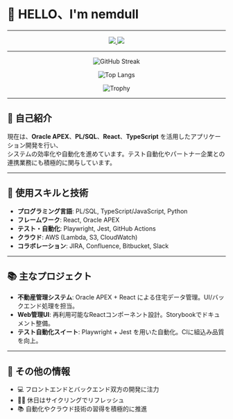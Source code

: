 # 👋 HELLO、I'm nemdull

---

<!-- 🌐 SNSアイコン（大きめ表示） -->
<p align="center">
  <a href="https://www.linkedin.com/in/nemdull/">
    <img src="https://img.shields.io/badge/LinkedIn-nemdull-blue?style=for-the-badge&logo=linkedin&logoColor=white"/>
  </a>
  <a href="https://qiita.com/nemdull">
    <img src="https://img.shields.io/badge/Qiita-nemdull-green?style=for-the-badge&logo=qiita&logoColor=white"/>
  </a>
</p>

---

<!-- 📊 GitHub統計情報 -->
<p align="center">
  <img src="https://github-readme-streak-stats.herokuapp.com/?user=nemdull&theme=radical" alt="GitHub Streak"/>
</p>

<p align="center">
  <img src="https://github-readme-stats.vercel.app/api/top-langs/?username=nemdull&layout=compact&theme=radical" alt="Top Langs"/>
</p>

<p align="center">
  <img src="https://github-profile-trophy.vercel.app/?username=nemdull&column=7&theme=radical" alt="Trophy"/>
</p>

---

## 🚀 自己紹介

現在は、**Oracle APEX**、**PL/SQL**、**React**、**TypeScript** を活用したアプリケーション開発を行い、  
システムの効率化や自動化を進めています。テスト自動化やパートナー企業との連携業務にも積極的に関与しています。

---

## 🔧 使用スキルと技術

- **プログラミング言語**: PL/SQL, TypeScript/JavaScript, Python  
- **フレームワーク**: React, Oracle APEX  
- **テスト・自動化**: Playwright, Jest, GitHub Actions  
- **クラウド**: AWS (Lambda, S3, CloudWatch)  
- **コラボレーション**: JIRA, Confluence, Bitbucket, Slack  

---

## 📚 主なプロジェクト

- **不動産管理システム**: Oracle APEX + React による住宅データ管理。UI/バックエンド処理を担当。  
- **Web管理UI**: 再利用可能なReactコンポーネント設計。Storybookでドキュメント整備。  
- **テスト自動化スイート**: Playwright + Jest を用いた自動化。CIに組込み品質を向上。  

---

## 🌟 その他の情報

- 💻 フロントエンドとバックエンド双方の開発に注力  
- 🚴‍♂️ 休日はサイクリングでリフレッシュ  
- 📚 自動化やクラウド技術の習得を積極的に推進  

